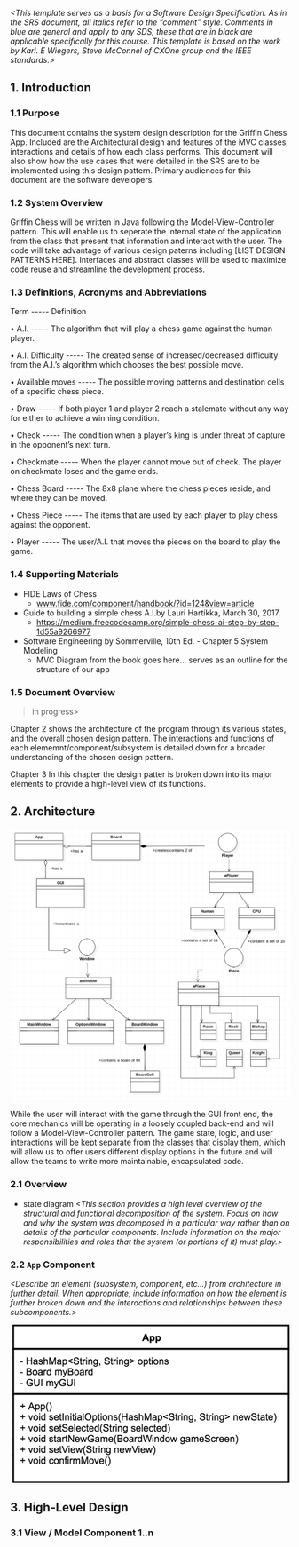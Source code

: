 _<This template serves as a basis for a Software Design Specification.  As in the SRS document, all italics refer to the “comment” style. Comments in blue are general and apply to any SDS, these that are in black are applicable specifically for this course. This template is based on the work by Karl. E Wiegers, Steve McConnel of CXOne group and the IEEE standards.>_

## 1. Introduction

### 1.1 Purpose
This document contains the system design description for the Griffin Chess App. Included are the Architectural design and features of the MVC classes, interactions and details of how each class performs. This document will also show how the use cases that were detailed in the SRS are to be implemented using this design pattern.
Primary audiences for this document are the software developers. 

### 1.2 System Overview
Griffin Chess will be written in Java following the Model-View-Controller pattern. This will enable us to seperate the internal state of the application from the class that present that information and interact with the user. The code will take advantage of various design paterns including [LIST DESIGN PATTERNS HERE]. Interfaces and abstract classes will be used to maximize code reuse and streamline the development process.

### 1.3 Definitions, Acronyms and Abbreviations
_<List any project definitions and acronyms introduced to the project by this design.>_
  
  Term       ----- Definition
  
  •	A.I.    ----- The algorithm that will play a chess game against the human player. 
  
  •	A.I. Difficulty  ----- The created sense of increased/decreased difficulty from the A.I.’s algorithm which chooses the best 
                            possible move.            
                            
  •	Available moves ----- The possible moving patterns and destination cells of a specific chess piece.  
  
  •	Draw     -----   If both player 1 and player 2 reach a stalemate without any way for either to achieve a winning condition. 
  
  •	Check   -----      The condition when a player’s king is under threat of capture in the opponent’s next turn.
  
  •	Checkmate  -----      When the player cannot move out of check. The player on checkmate loses and the game ends.
  
  •	Chess Board   -----   The 8x8 plane where the chess pieces reside, and where they can be moved.
  
  •	Chess Piece -----     The items that are used by each player to play chess against the opponent.
  
  •	Player    -----      The user/A.I. that moves the pieces on the board to play the game.

### 1.4 Supporting Materials
* FIDE Laws of Chess
  * www.fide.com/component/handbook/?id=124&view=article
* Guide to building a simple chess A.I.by Lauri Hartikka, March 30, 2017.
  * https://medium.freecodecamp.org/simple-chess-ai-step-by-step-1d55a9266977
* Software Engineering by Sommerville, 10th Ed. - Chapter 5 System Modeling
  * MVC Diagram from the book goes here... serves as an outline for the structure of our app
  

### 1.5 Document Overview
>in progress>

Chapter 2 shows the architecture of the program through its various states, and the overall chosen design pattern. The interactions and functions of each elememnt/component/subsystem is detailed down for a broader understanding of the chosen design pattern.

Chapter 3 In this chapter the design patter is broken down into its major elements to provide a high-level view of its functions.


## 2. Architecture
![High-Level Class Diagram](./images/high-level-classes.png)

While the user will interact with the game through the GUI front end, the core mechanics will be operating in a loosely coupled back-end and will follow a Model-View-Controller pattern. The game state, logic, and user interactions will be kept separate from the classes that display them, which will allow us to offer users different display options in the future and will allow the teams to write more maintainable, encapsulated code.

### 2.1 Overview
* state diagram
_<This section provides a high level overview of the structural and functional decomposition of the system. Focus on how and why the system was decomposed in a particular way rather than on details of the particular components. Include information on the major responsibilities and roles that the system (or portions of it) must play.>_    


### 2.2 `App` Component 
_<Describe an element (subsystem, component, etc...) from architecture in further detail. When appropriate, include information on how the element is further broken down and the interactions and relationships between these subcomponents.>_

![image](./images/app.png)

## 3. High-Level Design
_<This section describes in further detail elements discussed in the Architecture. Normally this section would be split into separate documents for different areas of the design.>_
_<High-level designs are most effective if they attempt to model groups of system elements from a number of different views.>_

### 3.1 View / Model Component 1..n
_<Provide a description and diagrams of a system component or set of components that describes a clearly defined view or model of the entire system or a subset of the system.>_

